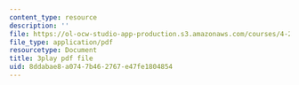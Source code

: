 ```yaml
---
content_type: resource
description: ''
file: https://ol-ocw-studio-app-production.s3.amazonaws.com/courses/4-241j-theory-of-city-form-spring-2013/8ddabae8a0747b462767e47fe1804854_H2GNZX0h84I.pdf
file_type: application/pdf
resourcetype: Document
title: 3play pdf file
uid: 8ddabae8-a074-7b46-2767-e47fe1804854
---
```


